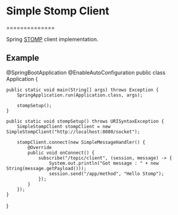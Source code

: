 # Simple Stomp Client
==============

Spring [STOMP](http://stomp.github.com) client implementation.

## Example
@SpringBootApplication
@EnableAutoConfiguration
public class Application {

    public static void main(String[] args) throws Exception {
        SpringApplication.run(Application.class, args);
        
        stompSetup();
    }

    public static void stompSetup() throws URISyntaxException {
        SimpleStompClient stompClient = new SimpleStompClient("http://localhost:8080/socket");

        stompClient.connect(new SimpleMessageHandler() {
            @Override
            public void onConnect() {
                subscribe("/topic/client", (session, message) -> {
                    System.out.println("Got message : " + new String(message.getPayload()));
                    session.send("/app/method", "Hello Stomp");
                });
            }
        });
    }
}
